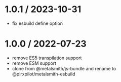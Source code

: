 
1.0.1 / 2023-10-31
==================

 * fix esbuild define option

1.0.0 / 2022-07-23
==================

 * remove ES5 transpilation support
 * remove ESM support
 * clone from @metalsmith/js-bundle and rename to @pirxpilot/metalsmith-esbuild
